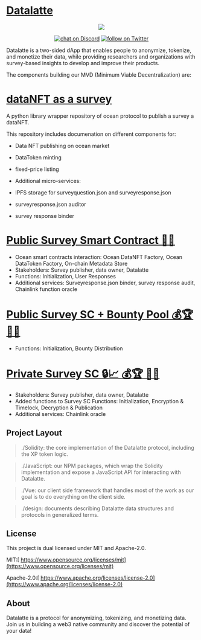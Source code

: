 [Datalatte](https://www.datalatte.com)
=========

<p align="center">
    <img src="https://www.datalatte.com/imgs/datalatte.svg">
</p>
<p align="center">
    <a href="https://discord.com/invite/saUmuZ3Rrw">
        <img src="https://img.shields.io/discord/308323056592486420?logo=discord"
            alt="chat on Discord"></a>
    <a href="https://twitter.com/intent/follow?screen_name=datalatteAi">
        <img src="https://img.shields.io/twitter/follow/DATALATTE_?style=social&logo=twitter"
            alt="follow on Twitter"></a>
</p>

Datalatte is a two-sided dApp that enables people to anonymize, tokenize, and monetize their data, while providing researchers and organizations with survey-based insights to develop and improve their products.

The components building our MVD (Minimum Viable Decentralization) are:

[dataNFT as a survey](https://github.com/datalatte-ai/ocean-wrapper-dataNFT-as-a-survey)
==============================

A python library wrapper repository of ocean protocol to publish a survey a dataNFT. 

This repository includes documenation on different components for:

- Data NFT publishing on ocean market
- DataToken minting 
- fixed-price listing 

- Additional micro-services: 
- IPFS storage for surveyquestion.json and surveyresponse.json
- surveyresponse.json auditor
- survey response binder


[ Public Survey Smart Contract 📝🔗](https://github.com/datalatte-ai/ocean-wrapper-dataNFT-as-a-survey)
==============================

- Ocean smart contracts interaction: Ocean DataNFT Factory, Ocean DataToken Factory, On-chain Metadata Store
- Stakeholders: Survey publisher, data owner, Datalatte
- Functions: Initialization, User Responses
- Additional services: Surveyresponse.json binder, survey response audit, Chainlink function oracle

[ Public Survey SC + Bounty Pool 💰🏆 📝🔗](https://github.com/datalatte-ai/ocean-wrapper-dataNFT-as-a-survey)
==============================

- Functions: Initialization, Bounty Distribution

[ Private Survey SC 🔒📈 💰🏆 📝🔗](https://github.com/datalatte-ai/ocean-wrapper-dataNFT-as-a-survey)
==============================

- Stakeholders: Survey publisher, data owner, Datalatte
- Added functions to Survey SC Functions: Initialization, Encryption & Timelock, Decryption & Publication
- Additional services: Chainlink oracle


Project Layout
--------------

> ./Solidity: the core implementation of the Datalatte protocol, including the XP token logic.

> ./JavaScript: our NPM packages, which wrap the Solidity implementation and expose a JavaScript API for interacting with Datalatte.

> ./Vue: our client side framework that handles most of the work as our goal is to do everything on the client side. 

> ./design: documents describing Datalatte data structures and protocols in generalized terms.

License
-------

This project is dual licensed under MIT and Apache-2.0.

MIT:[  https://www.opensource.org/licenses/mit](https://www.opensource.org/licenses/mit)

Apache-2.0:[  https://www.apache.org/licenses/license-2.0](https://www.apache.org/licenses/license-2.0)

About
-----

Datalatte is a protocol for anonymizing, tokenizing, and monetizing data. Join us in building a web3 native community and discover the potential of your data!
